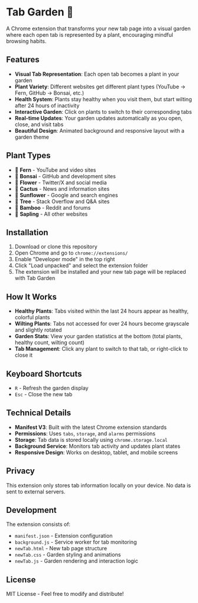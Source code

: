 # Tab Garden 🌱

A Chrome extension that transforms your new tab page into a visual garden where each open tab is represented by a plant, encouraging mindful browsing habits.

## Features

- **Visual Tab Representation**: Each open tab becomes a plant in your garden
- **Plant Variety**: Different websites get different plant types (YouTube → Fern, GitHub → Bonsai, etc.)
- **Health System**: Plants stay healthy when you visit them, but start wilting after 24 hours of inactivity
- **Interactive Garden**: Click on plants to switch to their corresponding tabs
- **Real-time Updates**: Your garden updates automatically as you open, close, and visit tabs
- **Beautiful Design**: Animated background and responsive layout with a garden theme

## Plant Types

- 🌿 **Fern** - YouTube and video sites
- 🌳 **Bonsai** - GitHub and development sites  
- 🌸 **Flower** - Twitter/X and social media
- 🌵 **Cactus** - News and information sites
- 🌻 **Sunflower** - Google and search engines
- 🌲 **Tree** - Stack Overflow and Q&A sites
- 🎋 **Bamboo** - Reddit and forums
- 🌱 **Sapling** - All other websites

## Installation

1. Download or clone this repository
2. Open Chrome and go to `chrome://extensions/`
3. Enable "Developer mode" in the top right
4. Click "Load unpacked" and select the extension folder
5. The extension will be installed and your new tab page will be replaced with Tab Garden

## How It Works

- **Healthy Plants**: Tabs visited within the last 24 hours appear as healthy, colorful plants
- **Wilting Plants**: Tabs not accessed for over 24 hours become grayscale and slightly rotated
- **Garden Stats**: View your garden statistics at the bottom (total plants, healthy count, wilting count)
- **Tab Management**: Click any plant to switch to that tab, or right-click to close it

## Keyboard Shortcuts

- `R` - Refresh the garden display
- `Esc` - Close the new tab

## Technical Details

- **Manifest V3**: Built with the latest Chrome extension standards
- **Permissions**: Uses `tabs`, `storage`, and `alarms` permissions
- **Storage**: Tab data is stored locally using `chrome.storage.local`
- **Background Service**: Monitors tab activity and updates plant states
- **Responsive Design**: Works on desktop, tablet, and mobile screens

## Privacy

This extension only stores tab information locally on your device. No data is sent to external servers.

## Development

The extension consists of:
- `manifest.json` - Extension configuration
- `background.js` - Service worker for tab monitoring
- `newTab.html` - New tab page structure
- `newTab.css` - Garden styling and animations
- `newTab.js` - Garden rendering and interaction logic

## License

MIT License - Feel free to modify and distribute!